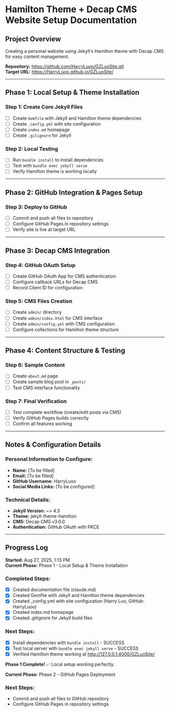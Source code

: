 # Hamilton Theme + Decap CMS Website Setup Documentation

## Project Overview
Creating a personal website using Jekyll's Hamilton theme with Decap CMS for easy content management.

**Repository:** https://github.com/HarryLuoo/GZLuoSite.git  
**Target URL:** https://HarryLuoo.github.io/GZLuoSite/

---

## Phase 1: Local Setup & Theme Installation

### Step 1: Create Core Jekyll Files
- [ ] Create `Gemfile` with Jekyll and Hamilton theme dependencies
- [ ] Create `_config.yml` with site configuration
- [ ] Create `index.md` homepage
- [ ] Create `.gitignore` for Jekyll

### Step 2: Local Testing
- [ ] Run `bundle install` to install dependencies
- [ ] Test with `bundle exec jekyll serve`
- [ ] Verify Hamilton theme is working locally

---

## Phase 2: GitHub Integration & Pages Setup

### Step 3: Deploy to GitHub
- [ ] Commit and push all files to repository
- [ ] Configure GitHub Pages in repository settings
- [ ] Verify site is live at target URL

---

## Phase 3: Decap CMS Integration

### Step 4: GitHub OAuth Setup
- [ ] Create GitHub OAuth App for CMS authentication
- [ ] Configure callback URLs for Decap CMS
- [ ] Record Client ID for configuration

### Step 5: CMS Files Creation
- [ ] Create `admin/` directory
- [ ] Create `admin/index.html` for CMS interface
- [ ] Create `admin/config.yml` with CMS configuration
- [ ] Configure collections for Hamilton theme structure

---

## Phase 4: Content Structure & Testing

### Step 6: Sample Content
- [ ] Create `about.md` page
- [ ] Create sample blog post in `_posts/`
- [ ] Test CMS interface functionality

### Step 7: Final Verification
- [ ] Test complete workflow (create/edit posts via CMS)
- [ ] Verify GitHub Pages builds correctly
- [ ] Confirm all features working

---

## Notes & Configuration Details

### Personal Information to Configure:
- **Name:** [To be filled]
- **Email:** [To be filled]
- **GitHub Username:** HarryLuoo
- **Social Media Links:** [To be configured]

### Technical Details:
- **Jekyll Version:** ~> 4.3
- **Theme:** jekyll-theme-hamilton
- **CMS:** Decap CMS v3.0.0
- **Authentication:** GitHub OAuth with PKCE

---

## Progress Log

**Started:** Aug 27, 2025, 1:13 PM  
**Current Phase:** Phase 1 - Local Setup & Theme Installation

### Completed Steps:
- [x] Created documentation file (claude.md)
- [x] Created Gemfile with Jekyll and Hamilton theme dependencies
- [x] Created _config.yml with site configuration (Harry Luo, GitHub: HarryLuoo)
- [x] Created index.md homepage
- [x] Created .gitignore for Jekyll build files

### Next Steps:
- [x] Install dependencies with `bundle install` - SUCCESS
- [x] Test local server with `bundle exec jekyll serve` - SUCCESS
- [x] Verified Hamilton theme working at http://127.0.0.1:4000/GZLuoSite/

**Phase 1 Complete!** ✅ Local setup working perfectly.

**Current Phase:** Phase 2 - GitHub Pages Deployment
### Next Steps:
- Commit and push all files to GitHub repository
- Configure GitHub Pages in repository settings
